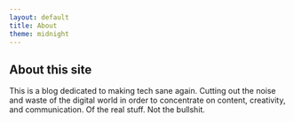 ```yaml
---
layout: default
title: About
theme: midnight
---
```


## About this site

This is a blog dedicated to making tech sane again. Cutting out the noise and waste of the digital world in order to concentrate on content, creativity, and communication. Of the real stuff. Not the bullshit.
